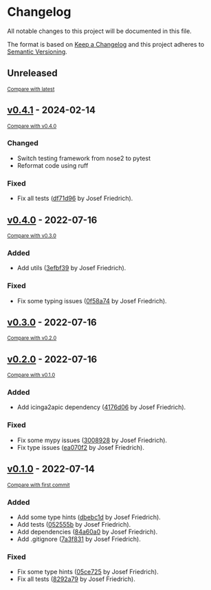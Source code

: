 # Changelog

All notable changes to this project will be documented in this file.

The format is based on [Keep a Changelog](http://keepachangelog.com/en/1.1.0/)
and this project adheres to [Semantic Versioning](http://semver.org/spec/v2.0.0.html).

<!-- insertion marker -->
## Unreleased

<small>[Compare with latest](https://github.com/Josef-Friedrich/command-watcher/compare/v0.4.1...HEAD)</small>
<!-- insertion marker -->

## [v0.4.1](https://github.com/Josef-Friedrich/command-watcher/releases/tag/v0.4.1) - 2024-02-14

<small>[Compare with v0.4.0](https://github.com/Josef-Friedrich/command-watcher/compare/v0.4.0...v0.4.1)</small>

### Changed

- Switch testing framework from nose2 to pytest
- Reformat code using ruff

### Fixed

- Fix all tests ([df71d96](https://github.com/Josef-Friedrich/command-watcher/commit/df71d96808f28a7bcf543ed3692dd9a9f928081d) by Josef Friedrich).

## [v0.4.0](https://github.com/Josef-Friedrich/command-watcher/releases/tag/v0.4.0) - 2022-07-16

<small>[Compare with v0.3.0](https://github.com/Josef-Friedrich/command-watcher/compare/v0.3.0...v0.4.0)</small>

### Added

- Add utils ([3efbf39](https://github.com/Josef-Friedrich/command-watcher/commit/3efbf397417f57c3698f21a21256eec9c60c679f) by Josef Friedrich).

### Fixed

- Fix some typing issues ([0f58a74](https://github.com/Josef-Friedrich/command-watcher/commit/0f58a74c8a244af0341849e8a65c9b0129a77bac) by Josef Friedrich).

## [v0.3.0](https://github.com/Josef-Friedrich/command-watcher/releases/tag/v0.3.0) - 2022-07-16

<small>[Compare with v0.2.0](https://github.com/Josef-Friedrich/command-watcher/compare/v0.2.0...v0.3.0)</small>

## [v0.2.0](https://github.com/Josef-Friedrich/command-watcher/releases/tag/v0.2.0) - 2022-07-16

<small>[Compare with v0.1.0](https://github.com/Josef-Friedrich/command-watcher/compare/v0.1.0...v0.2.0)</small>

### Added

- Add icinga2apic dependency ([4176d06](https://github.com/Josef-Friedrich/command-watcher/commit/4176d06a0de67cd7ff6e986be525eef1bca79ba6) by Josef Friedrich).

### Fixed

- Fix some mypy issues ([3008928](https://github.com/Josef-Friedrich/command-watcher/commit/300892883acfb967e2e3472f8af94c2dd7486b3b) by Josef Friedrich).
- Fix type issues ([ea070f2](https://github.com/Josef-Friedrich/command-watcher/commit/ea070f23a6ac2ccb71196981347a78ae33503ec0) by Josef Friedrich).

## [v0.1.0](https://github.com/Josef-Friedrich/command-watcher/releases/tag/v0.1.0) - 2022-07-14

<small>[Compare with first commit](https://github.com/Josef-Friedrich/command-watcher/compare/4c1df9ecee6d94c9f780b72ae96bad970f1650e2...v0.1.0)</small>

### Added

- Add some type hints ([dbebc1d](https://github.com/Josef-Friedrich/command-watcher/commit/dbebc1d9acff99fa3c50772359ddc481f750662b) by Josef Friedrich).
- Add tests ([052555b](https://github.com/Josef-Friedrich/command-watcher/commit/052555b12704e8d32d156404d1610a120e0e6072) by Josef Friedrich).
- Add dependencies ([84a60a0](https://github.com/Josef-Friedrich/command-watcher/commit/84a60a06f271e0d342f011a98b66d62329b9e092) by Josef Friedrich).
- Add .gitignore ([7a3f831](https://github.com/Josef-Friedrich/command-watcher/commit/7a3f83177ebf6e6a043b2fcfc33f30ff9e3f8834) by Josef Friedrich).

### Fixed

- Fix some type hints ([05ce725](https://github.com/Josef-Friedrich/command-watcher/commit/05ce7259aed197dde71d72bb94aff7311fca44ec) by Josef Friedrich).
- Fix all tests ([8292a79](https://github.com/Josef-Friedrich/command-watcher/commit/8292a79a472fdadd9d451941cda1b1ec7a4907ca) by Josef Friedrich).
